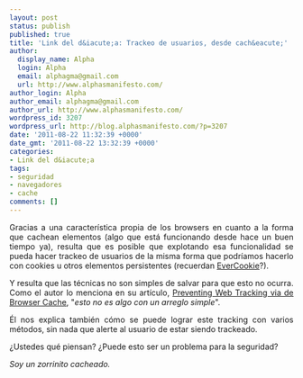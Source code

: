 ```yaml
---
layout: post
status: publish
published: true
title: 'Link del d&iacute;a: Trackeo de usuarios, desde cach&eacute;'
author:
  display_name: Alpha
  login: Alpha
  email: alphagma@gmail.com
  url: http://www.alphasmanifesto.com/
author_login: Alpha
author_email: alphagma@gmail.com
author_url: http://www.alphasmanifesto.com/
wordpress_id: 3207
wordpress_url: http://blog.alphasmanifesto.com/?p=3207
date: '2011-08-22 11:32:39 +0000'
date_gmt: '2011-08-22 13:32:39 +0000'
categories:
- Link del d&iacute;a
tags:
- seguridad
- navegadores
- cache
comments: []
---
```

<p style="text-align: justify;">Gracias a una caracter&iacute;stica propia de los browsers en cuanto a la forma que cachean elementos (algo que est&aacute; funcionando desde hace un buen tiempo ya), resulta que es posible que explotando esa funcionalidad se pueda hacer trackeo de usuarios de la misma forma que podr&iacute;amos hacerlo con cookies u otros elementos persistentes (recuerdan <a href="https://blog.alphasmanifesto.com/2010/10/21/link-del-dia-evercookie/">EverCookie</a>?).</p>
<p style="text-align: justify;">Y resulta que las t&eacute;cnicas no son simples de salvar para que esto no ocurra. Como el autor lo menciona en su art&iacute;culo, <a href="https://grepular.com/Preventing_Web_Tracking_via_the_Browser_Cache">Preventing Web Tracking via de Browser Cache</a>, "<em>esto no es algo con un arreglo simple</em>".</p>
<p style="text-align: justify;">&Eacute;l nos explica tambi&eacute;n c&oacute;mo se puede lograr este tracking con varios m&eacute;todos, sin nada que alerte al usuario de estar siendo trackeado.</p>
<p style="text-align: justify;">&iquest;Ustedes qu&eacute; piensan? &iquest;Puede esto ser un problema para la seguridad?</p>
<p style="text-align: justify;"><em>Soy un zorrinito cacheado.</em></p>
